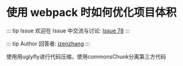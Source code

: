 # 使用 webpack 时如何优化项目体积



::: tip Issue 
 欢迎在 Issue 中交流与讨论: [Issue 78](https://github.com/shfshanyue/Daily-Question/issues/78) 
:::

::: tip Author 
回答者: [jzenzhang](https://github.com/jzenzhang) 
:::

使用用uglyfly进行代码压缩，使用commonsChunk分离第三方代码